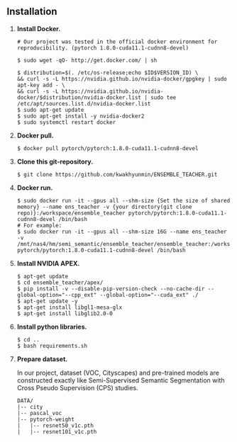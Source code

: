 ## Installation

1. **Install Docker.**

   ```shell
   # Our project was tested in the official docker environment for reproducibility. (pytorch 1.8.0-cuda11.1-cudnn8-devel)

   $ sudo wget -qO- http://get.docker.com/ | sh
   
   $ distribution=$(. /etc/os-release;echo $ID$VERSION_ID) \
   && curl -s -L https://nvidia.github.io/nvidia-docker/gpgkey | sudo apt-key add - \
   && curl -s -L https://nvidia.github.io/nvidia-docker/$distribution/nvidia-docker.list | sudo tee /etc/apt/sources.list.d/nvidia-docker.list
   $ sudo apt-get update
   $ sudo apt-get install -y nvidia-docker2
   $ sudo systemctl restart docker
   ```

2. **Docker pull.**

   ```shell
   $ docker pull pytorch/pytorch:1.8.0-cuda11.1-cudnn8-devel
   ```

3. **Clone this git-repository.**
   ```shell
   $ git clone https://github.com/kwakhyunmin/ENSEMBLE_TEACHER.git
   ```

4. **Docker run.**

   ```shell
   $ sudo docker run -it --gpus all --shm-size {Set the size of shared memory} --name ens_teacher -v {your directory(git clone repo)}:/workspace/ensemble_teacher pytorch/pytorch:1.8.0-cuda11.1-cudnn8-devel /bin/bash
   # For example:
   $ sudo docker run -it --gpus all --shm-size 16G --name ens_teacher -v /mnt/nas4/hm/semi_semantic/ensemble_teacher/ensemble_teacher:/workspace/ensemble_teacher pytorch/pytorch:1.8.0-cuda11.1-cudnn8-devel /bin/bash
   ```
   
5. **Install NVIDIA APEX.**

   ```shell
   $ apt-get update
   $ cd ensemble_teacher/apex/
   $ pip install -v --disable-pip-version-check --no-cache-dir --global-option="--cpp_ext" --global-option="--cuda_ext" ./
   $ apt-get update -y
   $ apt-get install libgl1-mesa-glx
   $ apt-get install libglib2.0-0
   ```
  
6. **Install python libraries.**

   ```shell
   $ cd ..
   $ bash requirements.sh
   ```  
  
7. **Prepare dataset.**

   In our project, dataset (VOC, Cityscapes) and pre-trained models are constructed exactly like Semi-Supervised Semantic Segmentation with Cross Pseudo Supervision
   (CPS) studies.

   ```shell
   DATA/
   |-- city
   |-- pascal_voc
   |-- pytorch-weight
   |   |-- resnet50_v1c.pth
   |   |-- resnet101_v1c.pth
   ```  
  
  
  
  
  
  
  
  
  
 
